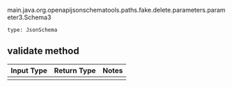 main.java.org.openapijsonschematools.paths.fake.delete.parameters.parameter3.Schema3
```
type: JsonSchema
```

## validate method
Input Type | Return Type | Notes
------------ | ------------- | -------------
 |  |
